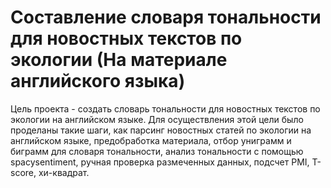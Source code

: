 # Составление словаря тональности для новостных текстов по экологии (На материале английского языка)

Цель проекта - создать словарь тональности для новостных текстов по экологии на английском языке.
Для осуществления этой цели было проделаны такие шаги, как парсинг новостных статей по экологии на английском языке, предобработка материала, отбор униграмм и биграмм для словаря тональности, анализ тональности с помощью spacysentiment, ручная проверка размеченных данных, подсчет PMI, T-score, хи-квадрат.
